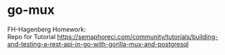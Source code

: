 # go-mux

FH-Hagenberg Homework:  
Repo for Tutorial https://semaphoreci.com/community/tutorials/building-and-testing-a-rest-api-in-go-with-gorilla-mux-and-postgresql
